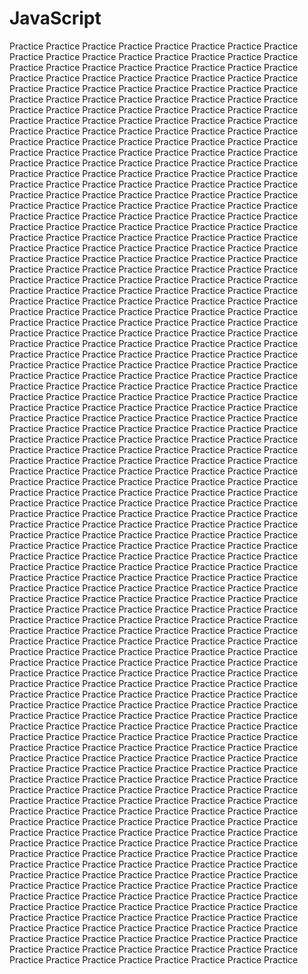 # JavaScript
Practice Practice Practice Practice Practice Practice Practice Practice Practice Practice Practice Practice Practice Practice Practice Practice Practice Practice Practice Practice Practice Practice Practice Practice
Practice Practice Practice Practice Practice Practice Practice Practice Practice Practice Practice Practice Practice Practice Practice Practice Practice Practice Practice Practice Practice Practice Practice Practice
Practice Practice Practice Practice Practice Practice Practice Practice Practice Practice Practice Practice Practice Practice Practice Practice Practice Practice Practice Practice Practice Practice Practice Practice
Practice Practice Practice Practice Practice Practice Practice Practice Practice Practice Practice Practice Practice Practice Practice Practice Practice Practice Practice Practice Practice Practice Practice Practice
Practice Practice Practice Practice Practice Practice Practice Practice Practice Practice Practice Practice Practice Practice Practice Practice Practice Practice Practice Practice Practice Practice Practice Practice
Practice Practice Practice Practice Practice Practice Practice Practice Practice Practice Practice Practice Practice Practice Practice Practice Practice Practice Practice Practice Practice Practice Practice Practice
Practice Practice Practice Practice Practice Practice Practice Practice Practice Practice Practice Practice Practice Practice Practice Practice Practice Practice Practice Practice Practice Practice Practice Practice
Practice Practice Practice Practice Practice Practice Practice Practice Practice Practice Practice Practice Practice Practice Practice Practice Practice Practice Practice Practice Practice Practice Practice Practice
Practice Practice Practice Practice Practice Practice Practice Practice Practice Practice Practice Practice Practice Practice Practice Practice Practice Practice Practice Practice Practice Practice Practice Practice
Practice Practice Practice Practice Practice Practice Practice Practice Practice Practice Practice Practice Practice Practice Practice Practice Practice Practice Practice Practice Practice Practice Practice Practice
Practice Practice Practice Practice Practice Practice Practice Practice Practice Practice Practice Practice Practice Practice Practice Practice Practice Practice Practice Practice Practice Practice Practice Practice
Practice Practice Practice Practice Practice Practice Practice Practice Practice Practice Practice Practice Practice Practice Practice Practice Practice Practice Practice Practice Practice Practice Practice Practice
Practice Practice Practice Practice Practice Practice Practice Practice Practice Practice Practice Practice Practice Practice Practice Practice Practice Practice Practice Practice Practice Practice Practice Practice
Practice Practice Practice Practice Practice Practice Practice Practice Practice Practice Practice Practice Practice Practice Practice Practice Practice Practice Practice Practice Practice Practice Practice Practice
Practice Practice Practice Practice Practice Practice Practice Practice Practice Practice Practice Practice Practice Practice Practice Practice Practice Practice Practice Practice Practice Practice Practice Practice
Practice Practice Practice Practice Practice Practice Practice Practice Practice Practice Practice Practice Practice Practice Practice Practice Practice Practice Practice Practice Practice Practice Practice Practice
Practice Practice Practice Practice Practice Practice Practice Practice Practice Practice Practice Practice Practice Practice Practice Practice Practice Practice Practice Practice Practice Practice Practice Practice
Practice Practice Practice Practice Practice Practice Practice Practice Practice Practice Practice Practice Practice Practice Practice Practice Practice Practice Practice Practice Practice Practice Practice Practice
Practice Practice Practice Practice Practice Practice Practice Practice Practice Practice Practice Practice Practice Practice Practice Practice Practice Practice Practice Practice Practice Practice Practice Practice
Practice Practice Practice Practice Practice Practice Practice Practice Practice Practice Practice Practice Practice Practice Practice Practice Practice Practice Practice Practice Practice Practice Practice Practice
Practice Practice Practice Practice Practice Practice Practice Practice Practice Practice Practice Practice Practice Practice Practice Practice Practice Practice Practice Practice Practice Practice Practice Practice
Practice Practice Practice Practice Practice Practice Practice Practice Practice Practice Practice Practice Practice Practice Practice Practice Practice Practice Practice Practice Practice Practice Practice Practice
Practice Practice Practice Practice Practice Practice Practice Practice Practice Practice Practice Practice Practice Practice Practice Practice Practice Practice Practice Practice Practice Practice Practice Practice
Practice Practice Practice Practice Practice Practice Practice Practice Practice Practice Practice Practice Practice Practice Practice Practice Practice Practice Practice Practice Practice Practice Practice Practice
Practice Practice Practice Practice Practice Practice Practice Practice Practice Practice Practice Practice Practice Practice Practice Practice Practice Practice Practice Practice Practice Practice Practice Practice
Practice Practice Practice Practice Practice Practice Practice Practice Practice Practice Practice Practice Practice Practice Practice Practice Practice Practice Practice Practice Practice Practice Practice Practice
Practice Practice Practice Practice Practice Practice Practice Practice Practice Practice Practice Practice Practice Practice Practice Practice Practice Practice Practice Practice Practice Practice Practice Practice
Practice Practice Practice Practice Practice Practice Practice Practice Practice Practice Practice Practice Practice Practice Practice Practice Practice Practice Practice Practice Practice Practice Practice Practice
Practice Practice Practice Practice Practice Practice Practice Practice Practice Practice Practice Practice Practice Practice Practice Practice Practice Practice Practice Practice Practice Practice Practice Practice